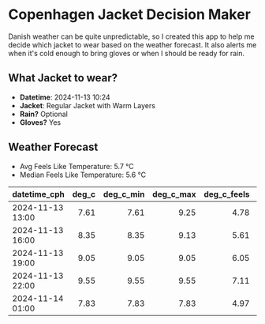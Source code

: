 
# Copenhagen Jacket Decision Maker

Danish weather can be quite unpredictable, so I created this app to help me decide which jacket to wear based on the weather forecast. 
It also alerts me when it's cold enough to bring gloves or when I should be ready for rain.

## What Jacket to wear?

- **Datetime**: 2024-11-13 10:24
- **Jacket**: Regular Jacket with Warm Layers
- **Rain?** Optional
- **Gloves?** Yes

## Weather Forecast
- Avg Feels Like Temperature: 5.7 °C
- Median Feels Like Temperature: 5.6 °C

| datetime_cph     |   deg_c |   deg_c_min |   deg_c_max |   deg_c_feels | weather   | wind   | rain   |
|:-----------------|--------:|------------:|------------:|--------------:|:----------|:-------|:-------|
| 2024-11-13 13:00 |    7.61 |        7.61 |        9.25 |          4.78 | Clouds    | Low    | None   |
| 2024-11-13 16:00 |    8.35 |        8.35 |        9.13 |          5.61 | Clouds    | Low    | None   |
| 2024-11-13 19:00 |    9.05 |        9.05 |        9.05 |          6.05 | Rain      | Medium | Low    |
| 2024-11-13 22:00 |    9.55 |        9.55 |        9.55 |          7.11 | Rain      | Low    | Low    |
| 2024-11-14 01:00 |    7.83 |        7.83 |        7.83 |          4.97 | Clouds    | Low    | None   |
        